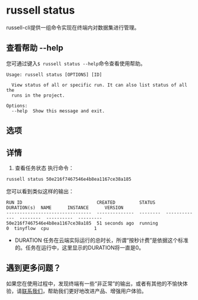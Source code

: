 # russell status
russell-cli提供一组命令实现在终端内对数据集进行管理。

## 查看帮助 --help

您可通过键入`$ russell status --help`命令查看使用帮助。 

```
Usage: russell status [OPTIONS] [ID]

  View status of all or specific run. It can also list status of all the
  runs in the project.

Options:
  --help  Show this message and exit.
```

## 选项

## 详情

1. 查看任务状态
执行命令：
```bash
russell status 50e216f7467546e4b8ea1167ce38a185
```

您可以看到类似这样的输出：
```
RUN ID                            CREATED         STATUS      DURATION(s)  NAME      INSTANCE      VERSION
--------------------------------  --------------  --------  -------------  --------  ----------  ---------
50e216f7467546e4b8ea1167ce38a185  51 seconds ago  running               0  tinyflow  cpu                 1
```
 
- DURATION 任务在云端实际运行的总时长，所谓“按秒计费”是依据这个标准的。任务在运行中，这里显示的DURATION将一直是0。


## 遇到更多问题？

如果您在使用过程中，发现终端有一些“非正常”的输出，或者有其他的不愉快体验，请[联系我们](/contact-us.md)，帮助我们更好地改进产品、增强用户体验。




